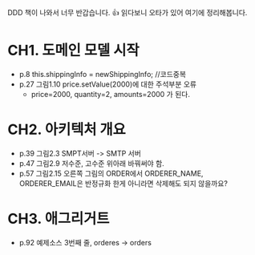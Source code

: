 DDD 책이 나와서 너무 반갑습니다. :+1:
읽다보니 오타가 있어 여기에 정리해봅니다.

# CH1. 도메인 모델 시작
- p.8 this.shippingInfo = newShippingInfo; //코드중복
- p.27 그림1.10 price.setValue(2000)에 대한 주석부분 오류 
  - price=2000, quantity=2, amounts=2000 가 된다.
  
# CH2. 아키텍처 개요
- p.39 그림2.3 SMPT서버 -> SMTP 서버
- p.47 그림2.9 저수준, 고수준 위아래 바꿔써야 함.
- p.57 그림2.15 오른쪽 그림의 ORDER에서 ORDERER_NAME, ORDERER_EMAIL은 반정규화 한게 아니라면 삭제해도 되지 않을까요? 

# CH3. 애그리거트
- p.92 예제소스 3번째 줄, orderes -> orders

